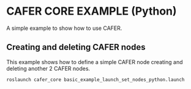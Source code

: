 CAFER CORE EXAMPLE (Python)
===========================

A simple example to show how to use CAFER.

Creating and deleting CAFER nodes
--------------------------------

This example shows how to define a simple CAFER node creating and deleting another 2 CAFER nodes. 

```
roslaunch cafer_core basic_example_launch_set_nodes_python.launch
```
